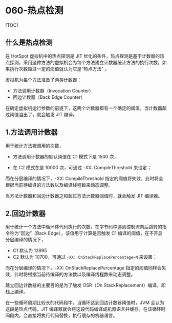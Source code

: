 # 060-热点检测

[TOC]

## 什么是热点检测

在 HotSpot 虚拟机中的热点探测是 JIT 优化的条件，热点探测是基于计数器的热点探测，采用这种方法的虚拟机会为每个方法建立计数器统计方法的执行次数，如果执行次数超过一定的阈值就认为它是“热点方法” 。

虚拟机为每个方法准备了两类计数器：

- 方法调用计数器（Invocation Counter）
- 回边计数器（Back Edge Counter）

在确定虚拟机运行参数的前提下，这两个计数器都有一个确定的阈值，当计数器超过阈值溢出了，就会触发 JIT 编译。

## 1.方法调用计数器

用于统计方法被调用的次数，

- 方法调用计数器的默认阈值在 C1 模式下是 1500 次，

- 在 C2 模式在是 10000 次，可通过 -XX: CompileThreshold 来设定；

而在分层编译的情况下，-XX: CompileThreshold 指定的阈值将失效，此时将会根据当前待编译的方法数以及编译线程数来动态调整。

当方法计数器和回边计数器之和超过方法计数器阈值时，就会触发 JIT 编译器。

## 2.回边计数器

用于统计一个方法中循环体代码执行的次数，在字节码中遇到控制流向后跳转的指令称为“回边”（Back Edge），该值用于计算是否触发 C1 编译的阈值，在不开启分层编译的情况下，

- C1 默认为 13995
- C2 默认为 10700，可通过 `-XX: OnStackReplacePercentage=N` 来设置；

而在分层编译的情况下，-XX: OnStackReplacePercentage 指定的阈值同样会失效，此时将根据当前待编译的方法数以及编译线程数来动态调整。

建立回边计数器的主要目的是为了触发 OSR（On StackReplacement）编译，即栈上编译。

在一些循环周期比较长的代码段中，当循环达到回边计数器阈值时，JVM 会认为这段是热点代码，JIT 编译器就会将这段代码编译成机器语言并缓存，在该循环时间段内，会直接将执行代码替换，执行缓存的机器语言。

